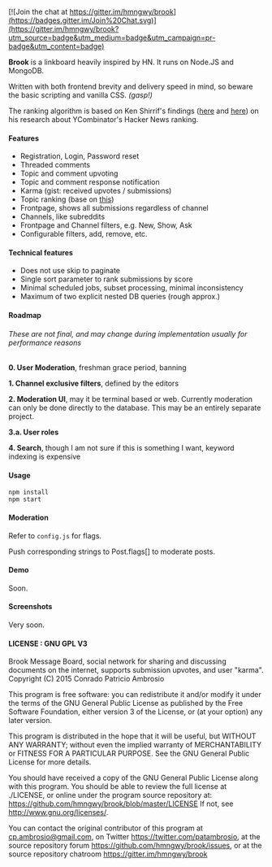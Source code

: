 [![Join the chat at https://gitter.im/hmngwy/brook](https://badges.gitter.im/Join%20Chat.svg)](https://gitter.im/hmngwy/brook?utm_source=badge&utm_medium=badge&utm_campaign=pr-badge&utm_content=badge)

**Brook** is a linkboard heavily inspired by HN. It runs on Node.JS and MongoDB.

Written with both frontend brevity and delivery speed in mind, so beware the basic scripting and vanilla CSS. *(gasp!)*

The ranking algorithm is based on Ken Shirrif's findings ([here](http://www.righto.com/2013/11/how-hacker-news-ranking-really-works.html) and [here](http://www.righto.com/2009/06/how-does-newsyc-ranking-work.html)) on his research about YCombinator's Hacker News ranking.

#### Features

- Registration, Login, Password reset
- Threaded comments
- Topic and comment upvoting
- Topic and comment response notification
- Karma (gist: received upvotes / submissions)
- Topic ranking (base on [this](http://www.righto.com/2013/11/how-hacker-news-ranking-really-works.html))
- Frontpage, shows all submissions regardless of channel
- Channels, like subreddits
- Frontpage and Channel filters, e.g. New, Show, Ask
- Configurable filters, add, remove, etc.

#### Technical features

- Does not use skip to paginate
- Single sort parameter to rank submissions by score
- Minimal scheduled jobs, subset processing, minimal inconsistency
- Maximum of two explicit nested DB queries (rough approx.)

#### Roadmap
###### These are not final, and may change during implementation usually for performance reasons

**0. User Moderation**, freshman grace period, banning

**1. Channel exclusive filters**, defined by the editors

**2. Moderation UI**, may it be terminal based or web. Currently moderation can only be done directly to the database. This may be an entirely separate project.

**3.a. User roles**

**4. Search**, though I am not sure if this is something I want, keyword indexing is expensive

#### Usage

```
npm install
npm start
```

#### Moderation

Refer to `config.js` for flags.

Push corresponding strings to Post.flags[] to moderate posts.

#### Demo

Soon.

#### Screenshots

Very soon.

#### LICENSE : GNU GPL V3

Brook Message Board, social network for sharing and discussing
documents on the internet, supports submission upvotes,
and user "karma".
Copyright (C) 2015 Conrado Patricio Ambrosio

This program is free software: you can redistribute it and/or modify
it under the terms of the GNU General Public License as published by
the Free Software Foundation, either version 3 of the License, or
(at your option) any later version.

This program is distributed in the hope that it will be useful,
but WITHOUT ANY WARRANTY; without even the implied warranty of
MERCHANTABILITY or FITNESS FOR A PARTICULAR PURPOSE.  See the
GNU General Public License for more details.

You should have received a copy of the GNU General Public License
along with this program. You should be able to review the full license
at ./LICENSE, or online under the program source repository at:
<https://github.com/hmngwy/brook/blob/master/LICENSE>
If not, see <http://www.gnu.org/licenses/>.

You can contact the original contributor of this program at
cp.ambrosio@gmail.com, on Twitter <https://twitter.com/patambrosio>, at
the source repository forum <https://github.com/hmngwy/brook/issues>, or at
the source repository chatroom <https://gitter.im/hmngwy/brook>

